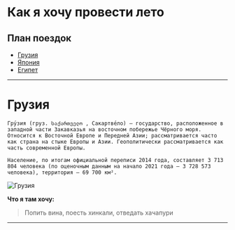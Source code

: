 # Как я хочу провести лето

## План поездок

* [Грузия](#грузия)
* [Япония](#япония)
* [Египет](#египет)
---
# __Грузия__
```
Гру́зия (груз. საქართველო , Сакартве́ло) — государство, расположенное в западной части Закавказья на восточном побережье Чёрного моря. Относится к Восточной Европе и Передней Азии; рассматривается часто как страна на стыке Европы и Азии. Геополитически рассматривается как часть современной Европы.

Население, по итогам официальной переписи 2014 года, составляет 3 713 804 человека (по оценочным данным на начало 2021 года — 3 728 573 человека), территория — 69 700 км². 
```
![Грузия](http://andrey-eltsov.ru/wp-content/uploads/2022/06/xxx-u_e436s-d-j_aw3bag4xffo-a_kow-flag-gruzija2.jpg)

__Что я там хочу:__
> Попить вина, поесть хинкали, отведать хачапури
---
